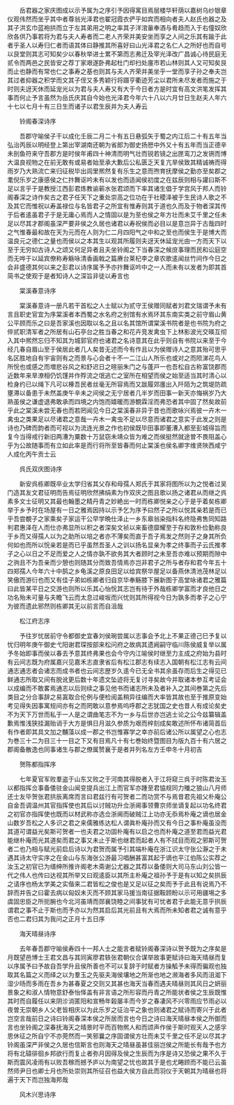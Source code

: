 <!-- { "loadSidebar": true } -->
　　岳君器之家庆图成以示予属为之序引予因得寓目焉层楼华轩荫以嘉树乌纱银章仪观伟然而坐乎其中者尊翁光泽君也翟冠霞衣俨乎如宾而相向者夫人赵氏也器之及其子洪玄巾蓝袍拱而立于左其弟用之明之率其子洋涫軰奉酒与肴趋而入于右僮奴欣欣各供乃事若将为君与夫人寿者而二老人齐荣并美安坐而享之人间之乐其有踰于此者乎圣人以寿归仁者而语其体曰静推其所喜好曰山光泽君之名仁人之所好也而自号以艮堂则其志可知矣少以春秋举进士累不第而志弗迁及宰光泽改广昌诚心待民庭无贰令而两邑之民皆安之荐丁家艰遂卧弗起杜门却扫处廛市若山林则其人又可知矣艮而止也静而有常也仁之事寿之基也则其与夫人齐荣并美坐乎一堂而享子孙之奉夫岂其过者抑器之积学而文其子侄又多秀颖行将蹑亨衢迹芳尘以君所未尽发者而施之于时则夫迓天休而延宠光以为君与夫人寿又有大于今日者方是时宜有高文洪笔发挥其事而何止予言虽然为岳氏庆其自今始也光泽君今年六十八以六月廿日生赵夫人年六十七以七月十有三日生而诸子以君生辰并为夫人寿云

　　铃阁春深诗序

　　吾郡守喻侯子干以成化壬辰二月二十有五日悬弧矢于蜀之内江后二十有五年当弘治丙辰以明经登上第出宰湖南还朝为省郎为御史扬厯中外又十有五年而当正德辛未剖鱼符来守吾郡方是时侯年甫四十神清而明气壮而锐若镜之出匣鸾刀之发铏而博大温良视物之在前无敢有或易者始至承大歉后公私匮乏天复亢旱侯致其精诚祷而得雨岁乃大熟流亡来归征税毕出闾里熈然复有乐生之意而喣育抚摩侯之勤亦至矣郡之耄倪乐岁之康感侯之仁抃舞讴吟未有以发也而适闻侯初度之在兹辰则相与讙曰斯不足以言乎于是教授江西彭君炼教谕蕲水张君颂而下率其诸生倡于学宫风于邦人而铃阁春深之诗作矣古之君子任天下之重处崇高之位功在于社稷泽被于生民诗人歌之不及其它而惟祝以寿盖禄位与名皆君子之所宜有惟寿则其于道也久而及于物者深其传于后者逺虽君子于是无庸心焉而人之情固以是为至也侯之年方壮而未艾千里之任未足以尽其才郡阁虽深严要非侯之久居也诸君以寿祝侯而必目以是意岂异于古哉四时之气惟春最和故在天为元而在人则为仁二月四阳气之中和之至也而侯生于是博大而温良元之德仁之量也而侯以之本其生以观其所履则夫迓天休延宠光由一方而天下以至于无穷如古诗人之颂又何足异者且夫坐铃阁之下当春深之候庻事理而民和讼庭空而无哗于以延宾僚称寿觞咏清香画戟之篇赓台莱杞李之章农歌逺闻丝竹间作今日之会非盛德其何以来之彭君以诗序属予予亦抃舞讴吟中之一人而未有以发者为即其首简书之使观于是者知诗人之深旨非徒以寿言也

　　棠溪春意诗序

　　棠溪春意诗一册凡若干首松之人士赋以为贰守王侯赠同赋者刘君文瑞谓予未有言且职史官宜为序棠溪者本西蜀之水名府之别馆有水焉环其东南实类之前守眉山黄公平顾而乐之曰是吾家溪也因取以名之且以名其馆所谓棠溪书院者是也书院为府之倅贰职清军者之所居有山石亭台之胜当春之和花卉竞发禽虫下上林影波光交暎互彻入其中熈然忘归不知其为城郭官府也诸君之名诗意其在此乎则自有书院以来至于今经几春自眉山至于侯居此者几人矣昔无述而今有作且以为侯赠诗人之意其殆可思乎名区胜地自有宇宙则有之而景与心会者十不一二江山人所乐也或对之而陨涕花鸟人所恱也或感之而増悲谷风之和舒迟日之暄丽朱门之与蓬戸一也吾松自古称富饶郡而近数年来旱潦相仍饥馑并作殍流之氓逃亡之室所在相望而侯之始至适当其时清心以检身约已以绳下凡可以椓吾民者丝毫无所容焉而又跋履郊廛出入阡陌为之筑堤防疏壅滞以备患于未然盖庚午辛未之间侯之无宁居者几半岁而田事一新天亦悔祸岁乃大熟虽侯之谦虚退弗敢承而四境之内饱而嬉暖而游覩霖淫而弗恐者其中固了然矣故前乎此之棠溪未尝无春也而若罔闻见今日之棠溪春非异于昔也而歌咏兴焉彼一卉木一禽虫之类果足以尽诸君之意哉一卉木一禽虫不足以尽意而诸君之意实于此发之则是诗也乃碑而韵者而可视以为流连光景之作也初侯既毕田事即董漕入都至彭城得旨而复今当得戒行新旧两漕为粟数十万鼠窃未靖众皆为难之而侯挺然就途曽不畏阻盖心乎为公故随事而有立如此率是而行将所至皆春而何止棠溪也侯名卿字维贤陜西咸宁人成化丙午贡士云

　　呉氏双庆图诗序

　　新安呉栋卿既卒业太学归省其父存和母孺人郑氏于其家将图所以为之悦者过吴门造其友文君征明而告焉征明欣然拂绢素为作双庆之图且歌以扬之诸君从而继之呉素多文士征明又其最也翰墨之精丹青之妙絶出一时而栋卿悦亲之心于是乎着矣栋卿举于乡予时在场屋有一日之雅焉因持以示予乞为序予曰然子之所以悦其亲若是而已乎吾尝覩子之家乘矣子家运干公早学晩仕泽止一乡东皋翁染指科名终隐弗售同知路判君惠泽在人而仕亦弗显所以积之者深矣文祯以来畜德靡耀至于存和敦朴俭勤称良于乡而又得孺人以为之助所以培之者亦不薄矣而直于吾子焉发之然则子之身其所负何如也而所以恱亲若是而已乎虽然吾圣人之训以扬名显亲为孝之终事而子云氏推孝子之心以日之不足而爱之人之情亦孰不欲务其大者顾时之未至吾亦难以预期而隙中之驹且不为吾亲而少憩也则随其分而致吾情焉亦岂非君子之所与者存和君今年五十四郑孺人今年六十中鹄之乡龟溪之原良田足以给宾祭华屋足以备燕休清池茂林足以笑傲而游衍也而又有佳子弟如栋卿者归自京华奉觞膝下展新图于高堂咏诸君之雅篇曰此皆某平日之交游也则所以乐其心怡恱其志岂有待于外哉栋卿学富而才良他日之功名殆未可量与夫瞻飞云而太息过峻坂而兴忧则其所得视今日为孰多而孝子之心宁为彼而遗此邪然则栋卿其无以前言而自沮哉

　　松江府志序

　　予往岁忧居前守令都御史宜春刘侯琬尝属以志事会予北上不果正德己巳予复以忧归明年庚午御史弋阳谢君琛按部来松问府之故病其遗阙嗣守临川陈侯威复举以属予冬始即事而侯以春去予意其终弗果也会今守内江喻侯时继至力主成之府始为县时有云间志既为府属嘉兴见嘉禾志直隶省后有松江郡志有续志入国朝有松江志有云间通志通志者会诸志而成书者也云间志歴岁久逺今已无全书其余虽存而后生之得见已鲜通志所取又间有脱讹更后数十年遗文坠迹将无复讨寻矣故今并取诸本参互考证会以成编而不敢畧焉通志以后则续之事见他书而诸志所未及者补入之其间巻第之先后类目之分合事辞之易寘取合伦例与便检阅盖稍异往编而大率皆其故也至于推原变始考见得失因事寓规间亦有之而罔敢以意参焉呜呼郡之志犹国之史也昔人有成论矣史不为天下万世而私于一人是之谓曲笔志不为一乡与后世亦岂逃士论之公今兹纂辑盖歉焉惟浅狭挂漏贻诮于大方是惧日月滋久参质为艰而梓刻成矣敢述所怀布诸简首后有作者即其具文加之黼藻以成一郡之书岂惟寡学之幸亦前后诸公所以属望之心也志为巻三十二为目三十一目之下又有目焉凡十有七巻始终暨图目为版九百十有六居之郡阁备散逸也同事诸生与郡之僚属赞襄于是者并列名左方壬申冬十月初吉

　　贺陈都指挥序

　　七年夏官军败羣盗于山东又败之于河南其得脱者入于江将窥三呉于时陈君汝玉以都指挥佥事备倭驻金山闻变提兵出江上而官军亦踵至君恊规同力殱之狼山八月师还士友毕贺张君拱辰离席而言曰君兹行有可贺者二而功赏不与焉昔君先祖父朴庵公自金吾调温州其官指挥使也其后以讨贼功升佥浙阃事领曹京师坐谪复起以功名终君之初官亦指挥使也既而以材武称亦选佥浙阃而破贼江上功亦无忝焉朴庵之谪也居金山数岁吾松之人多识之君之来儒雅练达松人谓眞朴庵孙而又有今日之事朴庵虽没而其道可谓益光矣斯可贺者一也夫君之功固朴庵有以启之也而朴庵之道至君而益光君能继朴庵而光其道矣而君之事又未止于斯也继君而起者人有不拭目而观之邪斯可贺者二也乃相与赋光前启后诗以为君贺而属予引其端朴庵在浙江识太守张公瀞之于未遇其诗太守实序之在金山与东海张公游最习唱酬甚富其起于谪也平江伯陈公实荐之汝玉之初官已为缙绅所推许阁老木斋谢公尤器之其荐以备倭则大司马东山刘公皆一代之伟人也传曰达视其所举又曰观逺臣以其所主朴庵之祖孙予于是有以知之矣拱辰之请序也杨太学美之实偕来二君皆松之俊也是又足以征之矣而予于此且有说焉乃不辞而并告之曰霍去病以匈奴未灭而不顾其家马援当南征据鞍顾盼以示可用疆埸之多虞固忠臣之所扼腕也今北河虽靖而郧襄饶睦之间事犹有可忧者君于此能无意乎拱辰谓君之事不止于斯也而予亦以为然其启后其光前且有大焉而所未知者君之诚有意乎否也二君归其为我问之正月十五日序

　　海天晴昼诗序

　　去年春吾郡守喻侯寿四十一邦人士之能言者赋铃阁春深诗以贺予既为之序矣是月既望邑博士王君文昌与其同寅廖君轶张君朝仪合谋举故事更赋诗曰海天晴昼而复以序属予曰予故自吾学升且侯所善也不可以复辞于时赋者方操觚予未得而徧观也独取其名篇之义而绎之以为羣玉之先驱夫海侯壤地之所渐也地之濒海者多风而沮洳下湿少旸而多雨在吾乡为甚春夏之交则又其甚也海天当春而遇夫晴昼则其风日之妍丽景象之和淑人情物意舒泰怡怿盖有非言语之所形容而丹青之所能状者侯之生辰既惟其时而自履任以来阴沴消匿阳和宣畅年榖屡丰而今岁之春凄风不兴零雨应节雨必以夜曽无崇朝乡人父老皆相庆以为此乐岁之征治平之象也则诸君之赋诗而寄兴于此者岂空言哉前日之诗曰铃阁春深本侯之所居而言也今日之诗曰海天晴昼本侯之所御而言也坐铃阁之深春抚海天之晴景时平而百物熈人和而颂声作侯于斯时观天人之感孚思休征之所自宁不亦莞然而一笑邪曩之序固谓侯方壮而未艾千里之任不足以尽其才铃阁虽深严非侯之久居也信斯言也则海天之晴昼虽甚佳丽岂侯之所能长有哉予也方将有北辕徘徊乡邦欲行而复止者弥月因得及侯之生辰而为序是诗又恐侯之果不久于斯而震风凌雨有以败吾稼而撼予庐以为南望之忧也故其于是也尤睠顾而不能已云虽然师尹日也卿士月也所处崇则其所征召也益大侯方自此而羽仪于天朝其为晴昼也将遍于天下而岂独海邦哉

　　风木兴思诗序

